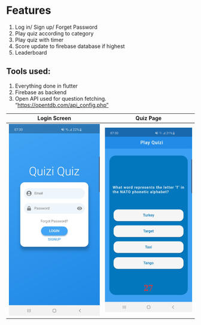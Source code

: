# Features
1.	Log in/ Sign up/ Forget Password
2.	Play quiz according to category
3.  Play quiz with timer
4.	Score update to firebase database if highest
5.	Leaderboard

## Tools used:
1.	Everything done in flutter
2.	Firebase as backend
3.	Open API used for question fetching. “https://opentdb.com/api_config.php”


Login Screen            |  Quiz Page
:-------------------------:|:-------------------------:
<img src="https://github.com/nusayer/quizi-quiz/blob/master/images/Screenshot_20200707-073022.jpg" width="700">  |  <img src="https://github.com/nusayer/quizi-quiz/blob/master/images/Screenshot_20200707-073044.jpg" width="700">

